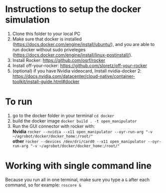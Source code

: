 # Instructions to setup the docker simulation

1. Clone this folder to your local PC
2. Make sure that docker is installed (https://docs.docker.com/engine/install/ubuntu/), and you are able to run docker without sudo priveleges (https://docs.docker.com/engine/install/linux-postinstall/).
3. Install Rocker: https://github.com/osrf/rocker
4. Install off-your-rocker: https://github.com/sloretz/off-your-rocker
5. (optional) if you have Nvidia videocard, Install nvidia-docker 2: https://docs.nvidia.com/datacenter/cloud-native/container-toolkit/install-guide.html#docker

# To run
1. go to the docker folder in your terminal `cd docker`
2. build the docker image `docker build . -t open_manipulator`
3. Run the GUI connector with rocker with:\
**Nvidia** `rocker --nvidia --x11 open_manipulator --oyr-run-arg "-v ~/agrobot/docker/docker_home:/root/"`\
**other** `rocker --devices /dev/dri/card0 --x11 open_manipulator --oyr-run-arg "-v ~/agrobot/docker/docker_home:/root/"`

# Working with single command line
Because you run all in one terminal, make sure you type a `&` after each command, so for example: `roscore &`
